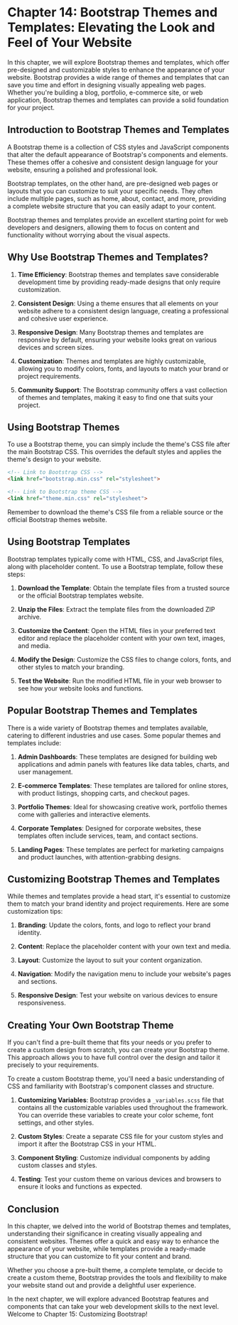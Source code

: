 # Chapter 14: Bootstrap Themes and Templates: Elevating the Look and Feel of Your Website

In this chapter, we will explore Bootstrap themes and templates, which offer pre-designed and customizable styles to enhance the appearance of your website. Bootstrap provides a wide range of themes and templates that can save you time and effort in designing visually appealing web pages. Whether you're building a blog, portfolio, e-commerce site, or web application, Bootstrap themes and templates can provide a solid foundation for your project.

## Introduction to Bootstrap Themes and Templates

A Bootstrap theme is a collection of CSS styles and JavaScript components that alter the default appearance of Bootstrap's components and elements. These themes offer a cohesive and consistent design language for your website, ensuring a polished and professional look.

Bootstrap templates, on the other hand, are pre-designed web pages or layouts that you can customize to suit your specific needs. They often include multiple pages, such as home, about, contact, and more, providing a complete website structure that you can easily adapt to your content.

Bootstrap themes and templates provide an excellent starting point for web developers and designers, allowing them to focus on content and functionality without worrying about the visual aspects.

## Why Use Bootstrap Themes and Templates?

1. **Time Efficiency**: Bootstrap themes and templates save considerable development time by providing ready-made designs that only require customization.

2. **Consistent Design**: Using a theme ensures that all elements on your website adhere to a consistent design language, creating a professional and cohesive user experience.

3. **Responsive Design**: Many Bootstrap themes and templates are responsive by default, ensuring your website looks great on various devices and screen sizes.

4. **Customization**: Themes and templates are highly customizable, allowing you to modify colors, fonts, and layouts to match your brand or project requirements.

5. **Community Support**: The Bootstrap community offers a vast collection of themes and templates, making it easy to find one that suits your project.

## Using Bootstrap Themes

To use a Bootstrap theme, you can simply include the theme's CSS file after the main Bootstrap CSS. This overrides the default styles and applies the theme's design to your website.

```html
<!-- Link to Bootstrap CSS -->
<link href="bootstrap.min.css" rel="stylesheet">

<!-- Link to Bootstrap theme CSS -->
<link href="theme.min.css" rel="stylesheet">
```

Remember to download the theme's CSS file from a reliable source or the official Bootstrap themes website.

## Using Bootstrap Templates

Bootstrap templates typically come with HTML, CSS, and JavaScript files, along with placeholder content. To use a Bootstrap template, follow these steps:

1. **Download the Template**: Obtain the template files from a trusted source or the official Bootstrap templates website.

2. **Unzip the Files**: Extract the template files from the downloaded ZIP archive.

3. **Customize the Content**: Open the HTML files in your preferred text editor and replace the placeholder content with your own text, images, and media.

4. **Modify the Design**: Customize the CSS files to change colors, fonts, and other styles to match your branding.

5. **Test the Website**: Run the modified HTML file in your web browser to see how your website looks and functions.

## Popular Bootstrap Themes and Templates

There is a wide variety of Bootstrap themes and templates available, catering to different industries and use cases. Some popular themes and templates include:

1. **Admin Dashboards**: These templates are designed for building web applications and admin panels with features like data tables, charts, and user management.

2. **E-commerce Templates**: These templates are tailored for online stores, with product listings, shopping carts, and checkout pages.

3. **Portfolio Themes**: Ideal for showcasing creative work, portfolio themes come with galleries and interactive elements.

4. **Corporate Templates**: Designed for corporate websites, these templates often include services, team, and contact sections.

5. **Landing Pages**: These templates are perfect for marketing campaigns and product launches, with attention-grabbing designs.

## Customizing Bootstrap Themes and Templates

While themes and templates provide a head start, it's essential to customize them to match your brand identity and project requirements. Here are some customization tips:

1. **Branding**: Update the colors, fonts, and logo to reflect your brand identity.

2. **Content**: Replace the placeholder content with your own text and media.

3. **Layout**: Customize the layout to suit your content organization.

4. **Navigation**: Modify the navigation menu to include your website's pages and sections.

5. **Responsive Design**: Test your website on various devices to ensure responsiveness.

## Creating Your Own Bootstrap Theme

If you can't find a pre-built theme that fits your needs or you prefer to create a custom design from scratch, you can create your Bootstrap theme. This approach allows you to have full control over the design and tailor it precisely to your requirements.

To create a custom Bootstrap theme, you'll need a basic understanding of CSS and familiarity with Bootstrap's component classes and structure.

1. **Customizing Variables**: Bootstrap provides a `_variables.scss` file that contains all the customizable variables used throughout the framework. You can override these variables to create your color scheme, font settings, and other styles.

2. **Custom Styles**: Create a separate CSS file for your custom styles and import it after the Bootstrap CSS in your HTML.

3. **Component Styling**: Customize individual components by adding custom classes and styles.

4. **Testing**: Test your custom theme on various devices and browsers to ensure it looks and functions as expected.

## Conclusion

In this chapter, we delved into the world of Bootstrap themes and templates, understanding their significance in creating visually appealing and consistent websites. Themes offer a quick and easy way to enhance the appearance of your website, while templates provide a ready-made structure that you can customize to fit your content and brand.

Whether you choose a pre-built theme, a complete template, or decide to create a custom theme, Bootstrap provides the tools and flexibility to make your website stand out and provide a delightful user experience.

In the next chapter, we will explore advanced Bootstrap features and components that can take your web development skills to the next level. Welcome to Chapter 15: Customizing Bootstrap!